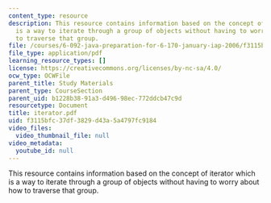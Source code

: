 ```yaml
---
content_type: resource
description: This resource contains information based on the concept of iterator which
  is a way to iterate through a group of objects without having to worry about how
  to traverse that group.
file: /courses/6-092-java-preparation-for-6-170-january-iap-2006/f3115bfc37df3829d43a5a4797fc9184_iterator.pdf
file_type: application/pdf
learning_resource_types: []
license: https://creativecommons.org/licenses/by-nc-sa/4.0/
ocw_type: OCWFile
parent_title: Study Materials
parent_type: CourseSection
parent_uid: b1228b38-91a3-d496-98ec-772ddcb47c9d
resourcetype: Document
title: iterator.pdf
uid: f3115bfc-37df-3829-d43a-5a4797fc9184
video_files:
  video_thumbnail_file: null
video_metadata:
  youtube_id: null
---
```

This resource contains information based on the concept of iterator which is a way to iterate through a group of objects without having to worry about how to traverse that group.